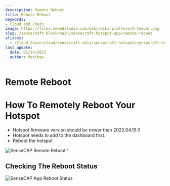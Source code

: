 ```yaml
---
description: Remote Reboot
title: Remote Reboot
keywords:
- Cloud and Chain
image: https://files.seeedstudio.com/wiki/wiki-platform/S-tempor.png
slug: /sensecraft-blockchain/sensecraft-hotspot-app/remote-reboot
aliases:
  - /Cloud_Chain/cloud/sensecraft-data/sensecraft-hotspot/sensecraft-hotspot-app/hotspot_management/remote-reboot
last_update:
  date: 02/14/2023
  author: Matthew
---
```


Remote Reboot
=============

**How To Remotely Reboot Your Hotspot**
=======================================

*   Hotspot firmware version should be newer than 2022.04.19.0
*   Hotspot needs to add to the dashboard first.
*   Reboot the hotspot

![SenseCAP Remote Reboot 1](https://www.sensecapmx.com/wp-content/uploads/2022/07/reboot-1.png)

**Checking The Reboot Status**
------------------------------

![SenseCAP App Reboot Status](https://www.sensecapmx.com/wp-content/uploads/2022/07/image-2.png)